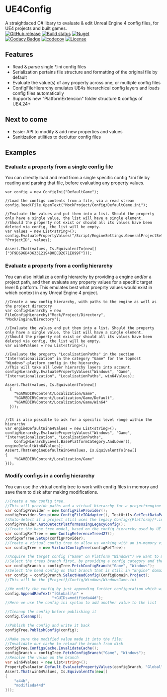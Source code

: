 # UE4Config

A straightlaced C# libary to evaluate & edit Unreal Engine 4 config files, for UE4 projects and built games.  
[![GitHub release](https://img.shields.io/github/release/Wortex17/UE4Config)](https://github.com/Wortex17/UE4Config/releases/latest)
[![Build status](https://ci.appveyor.com/api/projects/status/f5tq5q3u4j87a0ux/branch/master?svg=true)](https://ci.appveyor.com/project/Wortex17/UE4Config/branch/master)
[![Nuget](https://img.shields.io/nuget/v/Infrablack.UE4Config)](https://www.nuget.org/packages/Infrablack.UE4Config)  
[![Codacy Badge](https://api.codacy.com/project/badge/Grade/f679eceb343c47d581494ad6b6b9f809)](https://app.codacy.com/manual/Wortex17/UE4Config?utm_source=github.com&utm_medium=referral&utm_content=Wortex17/UE4Config&utm_campaign=Badge_Grade_Dashboard)
[![codecov](https://codecov.io/gh/Wortex17/UE4Config/branch/master/graph/badge.svg)](https://codecov.io/gh/Wortex17/UE4Config)
[![License](https://img.shields.io/github/license/Wortex17/UE4Config)](https://raw.githubusercontent.com/Wortex17/UE4Config/master/LICENSE)


## Features

* Read & parse single \*.ini config files
* Serialization pertains file structure and formatting of the original file by default
* Evaluate the value(s) of any property across one, or multiple config files
* ConfigFileHierarchy emulates UE4s hierarchical config layers and loads config files automatically
* Supports new "PlatformExtension" folder structure & configs of UE4.24+

## Next to come

* Easier API to modify & add new properties and values
* Sanitization utilities to declutter config files

## Examples

### Evaluate a property from a single config file
You can directly load and read from a single specific config \*.ini file by reading and parsing that file, before evaluating any property values.
```
var config = new ConfigIni("DefaultGame");

//Load the configs contents from a file, via a read stream
config.Read(File.OpenText("MockProject/Config/DefaultGame.ini");

//Evaluate the values and put them into a list. Should the property only have a single value, the list will have a single element.
//Should the property not exist or should all its values have been deleted via config, the list will be empty.
var values = new List<string>();
config.EvaluatePropertyValues("/Script/EngineSettings.GeneralProjectSettings", "ProjectID", values);

Assert.That(values, Is.EquivalentTo(new[]{"3F9D696D4363312194B0ECB2671E899F"}));
```

### Evaluate a property from a config hierarchy
You can also initialize a config hierarchy by providing a engine and/or a project path, and then evaluate any property values for a specific target level & platform.
This emulates best what proeprty values would exist in which context in any Unreal Engine 4 project.

```
//Create a new config hierarchy, with paths to the engine as well as the project directory
var configHierarchy = new FileConfigHierarchy("Mock/Project/Directory", "Mock/Engine/Directory");

//Evaluate the values and put them into a list. Should the property only have a single value, the list will have a single element.
//Should the property not exist or should all its values have been deleted via config, the list will be empty.
var win64Values = new List<string>();

//Evaluate the property "LocalizationPaths" in the section "Internationalization" in the category "Game" for the topmost "Windows"-platform config in the hierarchy.
//This will take all lower hierarchy layers into account.
configHierarchy.EvaluatePropertyValues("Windows", "Game", "Internationalization", "LocalizationPaths", win64Values);

Assert.That(values, Is.EquivalentTo(new[]
  {
    "%GAMEDIR%Content/Localization/Game",
    "%GAMEDIR%Content/Localization/Game/Default",
    "%GAMEDIR%Content/Localization/Game/Win64"
  }));


//It is also possible to ask for a specific level range within the hierarchy
var engineDefaultWin64Values = new List<string>();
configHierarchy.EvaluatePropertyValues("Windows", "Game", "Internationalization", "LocalizationPaths",
    ConfigHierarchyLevel.BasePlatformCategory.AndLower(), engineDefaultWin64Values);
Assert.That(engineDefaultWin64Values, Is.EquivalentTo(new[]
{
    "%GAMEDIR%Content/Localization/Game"
}));

```

### Modify configs in a config hierarchy
You can use the virtual config tree to work with config files in memory
and save them to disk after making modifications.
```C#
//Create a new config tree.
//This will provide paths and a virtual hierarchy for a project+engine base path combination
var configProvider = new ConfigFileProvider();
configProvider.Setup(new ConfigFileIOAdapter(), TestUtils.GetTestDataPath("MockEngineTmp"), TestUtils.GetTestDataPath("MockProjectTmp"));
//Auto-detect if a project still uses the legacy Config/{Platform}/*.ini setup.
configProvider.AutoDetectPlatformsUsingLegacyConfig();
//Create the base tree model, based on the config hierarchy used by UE since 4.27+
var configRefTree = new ConfigReferenceTree427();
configRefTree.Setup(configProvider);
//Create a virtual config tree to allow us working with an in-memory virtual hierarchy
var configTree = new VirtualConfigTree(configRefTree);

//Acquire the target config ("Game" on Platform "Windows") we want to modify
//Select the trees branch first, by providing a config category and the platform we're branching on
var configBranch = configTree.FetchConfigBranch("Game", "Windows");
//Select the head config on that branch that is still in "Engine" domain
var config = configBranch.SelectHeadConfig(ConfigDomain.Project);
//This will be the {Project}/Config/Windows/WindowsGame.ini

//We modify the config by just appending further configuration which will redefine properties
config.AppendRawText("[Global]\n" +
                     "+GUIDs=modifieda44d");
//Here we use the config ini syntax to add another value to the list

//Cleanup the config before publishing it
config.Cleanup();

//Publish the config and write it back
configTree.PublishConfig(config);

//Make sure the modified value made it into the file:
//Invalidate our cache to reload the branch from disk
configTree.ConfigsCache.InvalidateCache();
configBranch = configTree.FetchConfigBranch("Game", "Windows");
//Resolve the value on the branch
var win64Values = new List<string>();
PropertyEvaluator.Default.EvaluatePropertyValues(configBranch, "Global", "GUIDs", win64Values);
Assert.That(win64Values, Is.EquivalentTo(new[]
{
    "a44b",
    "modifieda44d"
}));

```